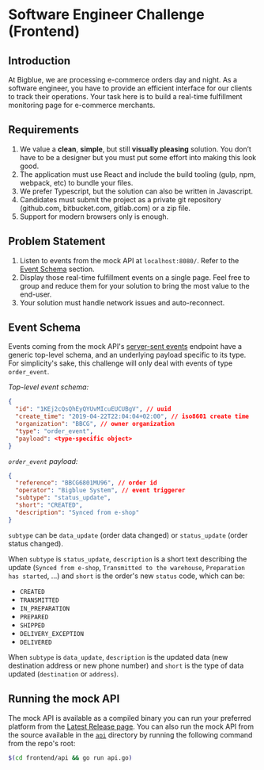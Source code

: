 # **Software Engineer Challenge (Frontend)**

## **Introduction**

At Bigblue, we are processing e-commerce orders day and night. As a software engineer, you have to provide an efficient interface for our clients to track their operations. Your task here is to build a real-time fulfillment monitoring page for e-commerce merchants.

## **Requirements**

1. We value a **clean**, **simple**, but still **visually pleasing** solution. You don’t have to be a designer but you must put some effort into making this look good.
2. The application must use React and include the build tooling (gulp, npm, webpack, etc) to bundle your files.
3. We prefer Typescript, but the solution can also be written in Javascript.
4. Candidates must submit the project as a private git repository (github.com, bitbucket.com, gitlab.com) or a zip file.
5. Support for modern browsers only is enough.

## **Problem Statement**

1. Listen to events from the mock API at `localhost:8080/`. Refer to the [Event Schema](#event-schema) section.
2. Display those real-time fulfillment events on a single page. Feel free to group and reduce them for your solution to bring the most value to the end-user.
3. Your solution must handle network issues and auto-reconnect.

## **Event Schema**

Events coming from the mock API's [server-sent events](https://en.wikipedia.org/wiki/Server-sent_events) endpoint have a generic top-level schema, and an underlying payload specific to its type. For simplicity's sake, this challenge will only deal with events of type `order_event`.

_Top-level event schema:_

```json
{
  "id": "1KEj2cQsQhEyQYUvMIcuEUCUBgV", // uuid
  "create_time": "2019-04-22T22:04:04+02:00", // iso8601 create time
  "organization": "BBCG", // owner organization
  "type": "order_event",
  "payload": <type-specific object>
}
```

_`order_event` payload:_

```json
{
  "reference": "BBCG6801MU96", // order id
  "operator": "Bigblue System", // event triggerer
  "subtype": "status_update",
  "short": "CREATED",
  "description": "Synced from e-shop"
}
```

`subtype` can be `data_update` (order data changed) or `status_update` (order status changed).

When `subtype` is `status_update`, `description` is a short text describing the update (`Synced from e-shop`, `Transmitted to the warehouse`, `Preparation has started`, ...) and `short` is the order's new `status` code, which can be:

- `CREATED`
- `TRANSMITTED`
- `IN_PREPARATION`
- `PREPARED`
- `SHIPPED`
- `DELIVERY_EXCEPTION`
- `DELIVERED`

When `subtype` is `data_update`, `description` is the updated data (new destination address or new phone number) and `short` is the type of data updated (`destination` or `address`).

## **Running the mock API**

The mock API is available as a compiled binary you can run your preferred platform from the [Latest Release page](/../../releases/latest). You can also run the mock API from the source available in the [`api`](/api) directory by running the following command from the repo's root:

```sh
$(cd frontend/api && go run api.go)
```
